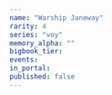 ```yaml
---
name: "Warship Janeway"
rarity: 4
series: "voy"
memory_alpha: ""
bigbook_tier:
events:
in_portal:
published: false
---
```

